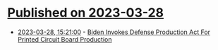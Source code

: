 # [Published on 2023-03-28](index.md)

* [2023-03-28, 15:21:00](https://news.slashdot.org/story/23/03/28/156255/biden-invokes-defense-production-act-for-printed-circuit-board-production?utm_source=rss1.0mainlinkanon&utm_medium=feed) - [Biden Invokes Defense Production Act For Printed Circuit Board Production](https://news.slashdot.org/story/23/03/28/156255/biden-invokes-defense-production-act-for-printed-circuit-board-production?utm_source=rss1.0mainlinkanon&utm_medium=feed)
